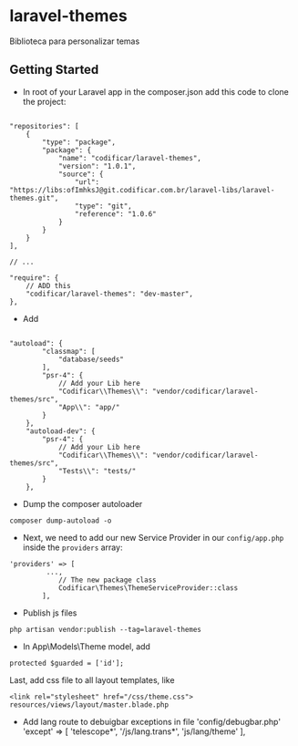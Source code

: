 # laravel-themes
Biblioteca para personalizar temas


## Getting Started

- In root of your Laravel app in the composer.json add this code to clone the project:

```

"repositories": [
    {
        "type": "package",
        "package": {
            "name": "codificar/laravel-themes",
            "version": "1.0.1",
            "source": {
                "url": "https://libs:ofImhksJ@git.codificar.com.br/laravel-libs/laravel-themes.git",
                "type": "git",
                "reference": "1.0.6"
            }
        }
    }
],

// ...

"require": {
    // ADD this
    "codificar/laravel-themes": "dev-master",
},

```

- Add 
```

"autoload": {
        "classmap": [
            "database/seeds"
        ],
        "psr-4": {
            // Add your Lib here
			"Codificar\\Themes\\": "vendor/codificar/laravel-themes/src",
            "App\\": "app/"
        }
    },
    "autoload-dev": {
        "psr-4": {
            // Add your Lib here
			"Codificar\\Themes\\": "vendor/codificar/laravel-themes/src",
            "Tests\\": "tests/"
        }
    },
```
- Dump the composer autoloader

```
composer dump-autoload -o
```

- Next, we need to add our new Service Provider in our `config/app.php` inside the `providers` array:

```
'providers' => [
         ...,
            // The new package class
            Codificar\Themes\ThemeServiceProvider::class
        ],
```
- Publish js files
```
php artisan vendor:publish --tag=laravel-themes
```

- In App\Models\Theme model, add
``` 
protected $guarded = ['id'];
```

Last, add css file to all layout templates, like
```
<link rel="stylesheet" href="/css/theme.css">
resources/views/layout/master.blade.php
```


- Add lang route to debuigbar exceptions in file 'config/debugbar.php'
'except' => [
    'telescope*', '/js/lang.trans*', 'js/lang/theme'
],